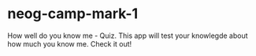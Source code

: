 # neog-camp-mark-1
How well do you know me - Quiz.
This app will test your knowlegde about how much you know me.
Check it out!
